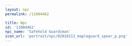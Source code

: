 ```yaml
---
layout: npc
permalink: /11004462

title: Npc
id: '11004462'
npc_name: 'Safehold Guardsman'
icon_url: 'portrait/npc/02010112_mapleguard_spear_p.png'
---
```


